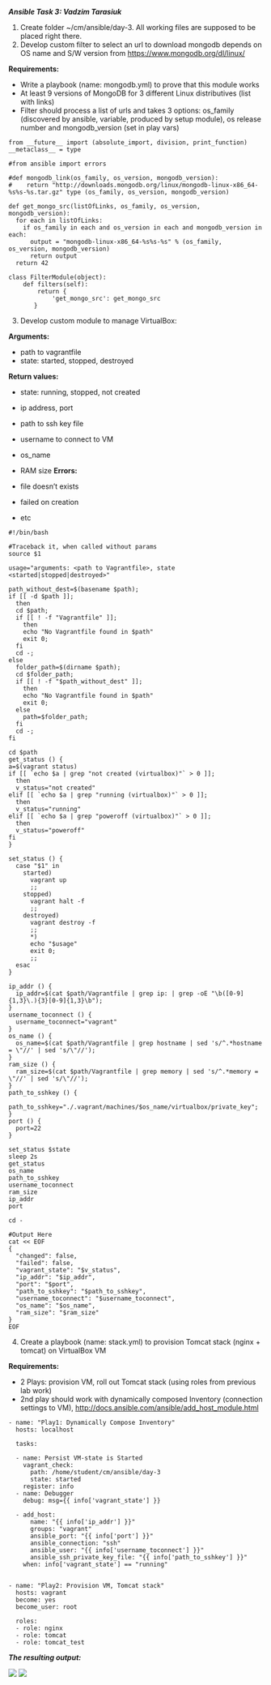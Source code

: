 ***Ansible Task 3: Vadzim Tarasiuk***

1. Create folder ~/cm/ansible/day-3. All working files are supposed to be placed right there.
2. Develop custom filter to select an url to download mongodb depends on OS name and S/W version from https://www.mongodb.org/dl/linux/

__Requirements:__

* Write a playbook (name: mongodb.yml) to prove that this module works
* At least 9 versions of MongoDB for 3 different Linux distributives (list with links)
* Filter should process a list of urls and takes 3 options: os_family (discovered by ansible, variable, produced by setup module), os release number and mongodb_version (set in play vars)

```
from __future__ import (absolute_import, division, print_function)
__metaclass__ = type

#from ansible import errors

#def mongodb_link(os_family, os_version, mongodb_version):
#    return "http://downloads.mongodb.org/linux/mongodb-linux-x86_64-%s%s-%s.tar.gz" type (os_family, os_version, mongodb_version)

def get_mongo_src(listOfLinks, os_family, os_version, mongodb_version):
  for each in listOfLinks:
    if os_family in each and os_version in each and mongodb_version in each:
      output = "mongodb-linux-x86_64-%s%s-%s" % (os_family, os_version, mongodb_version)
      return output
  return 42

class FilterModule(object):
    def filters(self):
        return {
            'get_mongo_src': get_mongo_src
       }
```

3. Develop custom module to manage VirtualBox:

__Arguments:__

* path to vagrantfile
* state: started, stopped, destroyed

__Return values:__

* state: running, stopped, not created
* ip address, port
* path to ssh key file
* username to connect to VM
* os_name
* RAM size
__Errors:__

* file doesn’t exists
* failed on creation
* etc

```
#!/bin/bash

#Traceback it, when called without params
source $1

usage="arguments: <path to Vagrantfile>, state <started|stopped|destroyed>"

path_without_dest=$(basename $path);
if [[ -d $path ]];
  then
  cd $path;
  if [[ ! -f "Vagrantfile" ]];
    then
    echo "No Vagrantfile found in $path"
    exit 0;
  fi
  cd -;
else
  folder_path=$(dirname $path);
  cd $folder_path;
  if [[ ! -f "$path_without_dest" ]];
    then
    echo "No Vagrantfile found in $path"
    exit 0; 
  else
    path=$folder_path;
  fi
  cd -;
fi

cd $path
get_status () {
a=$(vagrant status) 
if [[ `echo $a | grep "not created (virtualbox)"` > 0 ]]; 
  then    
  v_status="not created"  
elif [[ `echo $a | grep "running (virtualbox)"` > 0 ]]; 
  then    
  v_status="running"  
elif [[ `echo $a | grep "poweroff (virtualbox)"` > 0 ]]; 
  then    
  v_status="poweroff" 
fi  
}

set_status () {
  case "$1" in
    started)
      vagrant up
      ;;
    stopped)
      vagrant halt -f
      ;;
    destroyed)
      vagrant destroy -f
      ;;
      *)
      echo "$usage"
      exit 0;
      ;;
  esac
}

ip_addr () {
  ip_addr=$(cat $path/Vagrantfile | grep ip: | grep -oE "\b([0-9]{1,3}\.){3}[0-9]{1,3}\b");
}
username_toconnect () {
  username_toconnect="vagrant"
}
os_name () {
  os_name=$(cat $path/Vagrantfile | grep hostname | sed 's/^.*hostname = \"//' | sed 's/\"//');
}
ram_size () {
  ram_size=$(cat $path/Vagrantfile | grep memory | sed 's/^.*memory = \"//' | sed 's/\"//');
}
path_to_sshkey () {
  path_to_sshkey="./.vagrant/machines/$os_name/virtualbox/private_key";
}
port () {
  port=22
}

set_status $state
sleep 2s
get_status
os_name
path_to_sshkey
username_toconnect
ram_size
ip_addr
port

cd -

#Output Here
cat << EOF
{
  "changed": false,
  "failed": false, 
  "vagrant_state": "$v_status",
  "ip_addr": "$ip_addr",
  "port": "$port",
  "path_to_sshkey": "$path_to_sshkey",
  "username_toconnect": "$username_toconnect",
  "os_name": "$os_name",
  "ram_size": "$ram_size" 
}
EOF
```

4. Create a playbook (name: stack.yml) to provision Tomcat stack (nginx + tomcat) on VirtualBox VM

__Requirements:__

* 2 Plays: provision VM, roll out Tomcat stack (using roles from previous lab work)
* 2nd play should work with dynamically composed Inventory (connection settings to VM), http://docs.ansible.com/ansible/add_host_module.html

```
- name: "Play1: Dynamically Compose Inventory"
  hosts: localhost

  tasks:

  - name: Persist VM-state is Started
    vagrant_check: 
      path: /home/student/cm/ansible/day-3
      state: started
    register: info
  - name: Debugger
    debug: msg={{ info['vagrant_state'] }}

  - add_host:
      name: "{{ info['ip_addr'] }}"
      groups: "vagrant"
      ansible_port: "{{ info['port'] }}"
      ansible_connection: "ssh"
      ansible_user: "{{ info['username_toconnect'] }}"
      ansible_ssh_private_key_file: "{{ info['path_to_sshkey'] }}"
    when: info['vagrant_state'] == "running"


- name: "Play2: Provision VM, Tomcat stack"
  hosts: vagrant
  become: yes
  become_user: root

  roles: 
  - role: nginx
  - role: tomcat
  - role: tomcat_test
```

***The resulting output:***

<img src="1-2.png">
<img src="1-1.png">
